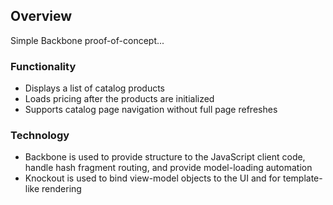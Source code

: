 ## Overview
Simple Backbone proof-of-concept...


### Functionality

* Displays a list of catalog products
* Loads pricing after the products are initialized
* Supports catalog page navigation without full page refreshes


### Technology

* Backbone is used to provide structure to the JavaScript client code, handle hash fragment 
routing, and provide model-loading automation
* Knockout is used to bind view-model objects to the UI and for template-like rendering
